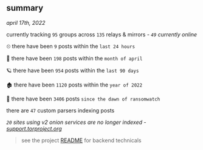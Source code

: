 
## summary
_april 17th, 2022_

currently tracking `95` groups across `135` relays & mirrors - _`49` currently online_

⏲ there have been `9` posts within the `last 24 hours`

🦈 there have been `198` posts within the `month of april`

🪐 there have been `954` posts within the `last 90 days`

🏚 there have been `1120` posts within the `year of 2022`

🦕 there have been `3406` posts `since the dawn of ransomwatch`

there are `47` custom parsers indexing posts

_`20` sites using v2 onion services are no longer indexed - [support.torproject.org](https://support.torproject.org/onionservices/v2-deprecation/)_

> see the project [README](https://github.com/thetanz/ransomwatch#ransomwatch--) for backend technicals
